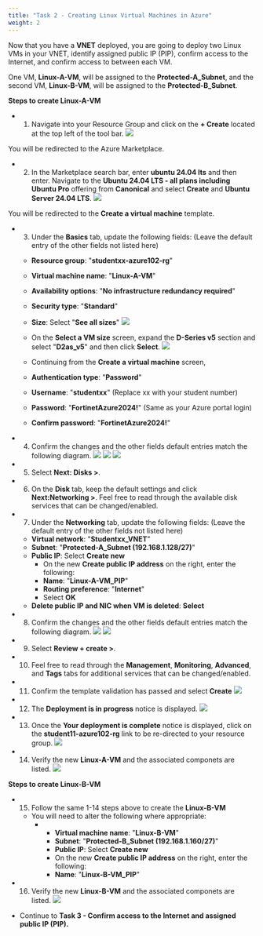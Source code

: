 ```yaml
---
title: "Task 2 - Creating Linux Virtual Machines in Azure"
weight: 2
---
```






Now that you have a **VNET** deployed, you are going to deploy two Linux VMs in your VNET, identify assigned public IP (PIP), confirm access to the Internet, and confirm access to between each VM.

One VM, **Linux-A-VM**, will be assigned to the **Protected-A_Subnet**, and the second VM, **Linux-B-VM**, will be assigned to the **Protected-B_Subnet**.

**Steps to create Linux-A-VM**
- 1. Navigate into your Resource Group and click on the **+ Create** located at the top left of the tool bar.
![](../Images/Azure-creating-vnet.PNG)  

You will be redirected to the Azure Marketplace.

- 2. In the Marketplace search bar, enter **ubuntu 24.04 lts** and then enter.  Navigate to the **Ubuntu 24.04 LTS - all plans including Ubuntu Pro** offering from **Canonical** and select **Create** and **Ubuntu Server 24.04 LTS**.
![](../Images/Azure-create-linux-vm.PNG)


You will be redirected to the **Create a virtual machine** template.

- 3. Under the **Basics** tab, update the following fields:
(Leave the default entry of the other fields not listed here)
    - **Resource group**:  "**studentxx-azure102-rg**"
    - **Virtual machine name**:  "**Linux-A-VM**"
    - **Availability options**:  "**No infrastructure redundancy required**"
    - **Security type**:  "**Standard**"
    - **Size**:  Select "**See all sizes**"
![](../Images/Azure-create-linux-vm-8.PNG)
    - On the **Select a VM size** screen, expand the **D-Series v5** section and select "**D2as_v5**" and then click **Select**.
![](../Images/Azure-create-linux-vm-9.PNG)
    
    - Continuing from the **Create a virtual machine** screen,
    - **Authentication type**:  "**Password**"
    - **Username**:  "**studentxx**"  (Replace xx with your student number)
    - **Password**:  "**FortinetAzure2024!**" (Same as your Azure portal login)
    - **Confirm password**:  "**FortinetAzure2024!**"

- 4. Confirm the changes and the other fields default entries match the following diagram.
![](../Images/Azure-create-linux-vm-1.PNG)
![](../Images/Azure-create-linux-vm-2.PNG)
![](../Images/Azure-create-linux-vm-3.PNG)

- 5. Select **Next: Disks >**.

- 6. On the **Disk** tab, keep the default settings and click **Next:Networking >**.
Feel free to read through the available disk services that can be changed/enabled.

- 7. Under the **Networking** tab, update the following fields:
(Leave the default entry of the other fields not listed here)
    - **Virtual network**:  "**Studentxx_VNET**"
    - **Subnet**:  "**Protected-A_Subnet (192.168.1.128/27)**"
    - **Public IP**:  Select **Create new**
        - On the new **Create public IP address** on the right, enter the following:
        - **Name**:  "**Linux-A-VM_PIP**"
        - **Routing preference**:  "**Internet**"
        - Select **OK**
    - **Delete public IP and NIC when VM is deleted**:  **Select**

- 8. Confirm the changes and the other fields default entries match the following diagram.
![](../Images/Azure-create-linux-vm-4.PNG)
![](../Images/Azure-create-linux-vm-5.PNG)

- 9. Select **Review + create >**.

- 10. Feel free to read through the **Management**, **Monitoring**, **Advanced**, and **Tags** tabs for additional services that can be changed/enabled.

- 11. Confirm the template validation has passed and select **Create**
![](../Images/Azure-create-linux-vm-6.PNG)

- 12. The **Deployment is in progress** notice is displayed.
![](../Images/Azure-create-linux-vm-7.PNG)

- 13. Once the **Your deployment is complete** notice is displayed, click on the **student11-azure102-rg** link to be re-directed to your resource group.
![](../Images/Azure-create-linux-vm-10.PNG)

- 14. Verify the new **Linux-A-VM** and the associated componets are listed.
![](../Images/Azure-create-linux-vm-11.PNG)

**Steps to create Linux-B-VM**
- 15. Follow the same 1-14 steps above to create the **Linux-B-VM**
    - You will need to alter the following where appropriate:
        -   - **Virtual machine name**:  "**Linux-B-VM**"
            - **Subnet**:  "**Protected-B_Subnet (192.168.1.160/27)**"
            - **Public IP**:  Select **Create new**
            - On the new **Create public IP address** on the right, enter the following:
            - **Name**:  "**Linux-B-VM_PIP**"

- 16. Verify the new **Linux-B-VM** and the associated componets are listed.
![](../Images/Azure-create-linux-vm-12.PNG)


- Continue to **Task 3 - Confirm access to the Internet and assigned public IP (PIP).**



